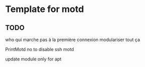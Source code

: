 # Template for motd

## TODO

who qui marche pas à la première connexion
modulariser tout ça

PrintMotd no to disable ssh motd

update module only for apt
